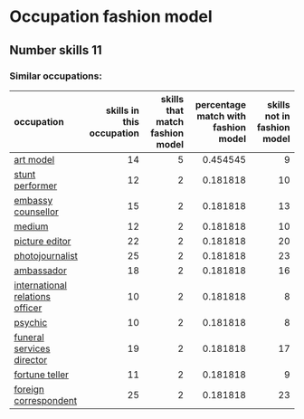 # Occupation fashion model
## Number skills 11
### Similar occupations:
| occupation                                                            |   skills in this occupation |   skills that match fashion model |   percentage match with fashion model |   skills not in fashion model |
|:----------------------------------------------------------------------|----------------------------:|----------------------------------:|--------------------------------------:|------------------------------:|
| [art model](art_model.md)                                             |                          14 |                                 5 |                              0.454545 |                             9 |
| [stunt performer](stunt_performer.md)                                 |                          12 |                                 2 |                              0.181818 |                            10 |
| [embassy counsellor](embassy_counsellor.md)                           |                          15 |                                 2 |                              0.181818 |                            13 |
| [medium](medium.md)                                                   |                          12 |                                 2 |                              0.181818 |                            10 |
| [picture editor](picture_editor.md)                                   |                          22 |                                 2 |                              0.181818 |                            20 |
| [photojournalist](photojournalist.md)                                 |                          25 |                                 2 |                              0.181818 |                            23 |
| [ambassador](ambassador.md)                                           |                          18 |                                 2 |                              0.181818 |                            16 |
| [international relations officer](international_relations_officer.md) |                          10 |                                 2 |                              0.181818 |                             8 |
| [psychic](psychic.md)                                                 |                          10 |                                 2 |                              0.181818 |                             8 |
| [funeral services director](funeral_services_director.md)             |                          19 |                                 2 |                              0.181818 |                            17 |
| [fortune teller](fortune_teller.md)                                   |                          11 |                                 2 |                              0.181818 |                             9 |
| [foreign correspondent](foreign_correspondent.md)                     |                          25 |                                 2 |                              0.181818 |                            23 |
